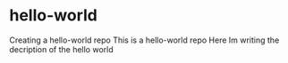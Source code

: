 # hello-world
Creating a hello-world repo
This is a hello-world repo
Here Im writing the decription of the hello world
